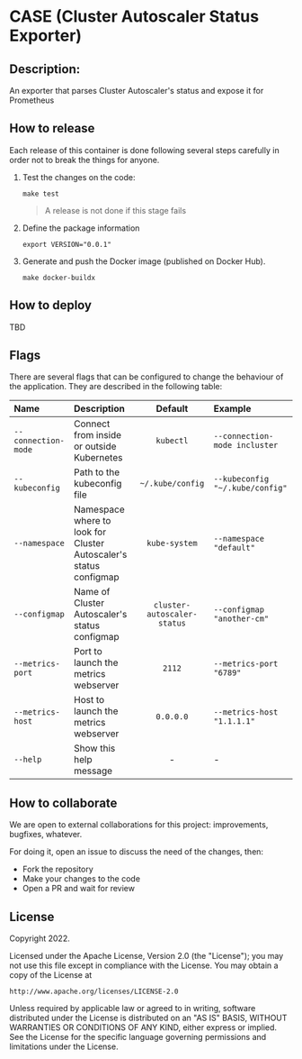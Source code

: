 # CASE (Cluster Autoscaler Status Exporter)

## Description:

An exporter that parses Cluster Autoscaler's status and expose it for Prometheus

## How to release

Each release of this container is done following several steps carefully in order not to break the things for anyone.

1. Test the changes on the code:

    ```console
    make test
    ```

   > A release is not done if this stage fails

2. Define the package information

    ```console
    export VERSION="0.0.1"
    ```

3. Generate and push the Docker image (published on Docker Hub).

    ```console
    make docker-buildx
    ```

## How to deploy

TBD

## Flags

There are several flags that can be configured to change the behaviour of the
application. They are described in the following table:

| Name                | Description                                                       |           Default           | Example                         |
|:--------------------|:------------------------------------------------------------------|:---------------------------:|:--------------------------------|
| `--connection-mode` | Connect from inside or outside Kubernetes                         |          `kubectl`          | `--connection-mode incluster`   |
| `--kubeconfig`      | Path to the kubeconfig file                                       |      `~/.kube/config`       | `--kubeconfig "~/.kube/config"` |
| `--namespace`       | Namespace where to look for Cluster Autoscaler's status configmap |        `kube-system`        | `--namespace "default"`         |
| `--configmap`       | Name of Cluster Autoscaler's status configmap                     | `cluster-autoscaler-status` | `--configmap "another-cm"`      |
| `--metrics-port`    | Port to launch the metrics webserver                              |           `2112`            | `--metrics-port "6789"`         |
| `--metrics-host`    | Host to launch the metrics webserver                              |          `0.0.0.0`          | `--metrics-host "1.1.1.1"`      |
| `--help`            | Show this help message                                            |              -              | -                               |

## How to collaborate

We are open to external collaborations for this project: improvements, bugfixes, whatever.

For doing it, open an issue to discuss the need of the changes, then:

- Fork the repository
- Make your changes to the code
- Open a PR and wait for review

## License

Copyright 2022.

Licensed under the Apache License, Version 2.0 (the "License");
you may not use this file except in compliance with the License.
You may obtain a copy of the License at

    http://www.apache.org/licenses/LICENSE-2.0

Unless required by applicable law or agreed to in writing, software
distributed under the License is distributed on an "AS IS" BASIS,
WITHOUT WARRANTIES OR CONDITIONS OF ANY KIND, either express or implied.
See the License for the specific language governing permissions and
limitations under the License.